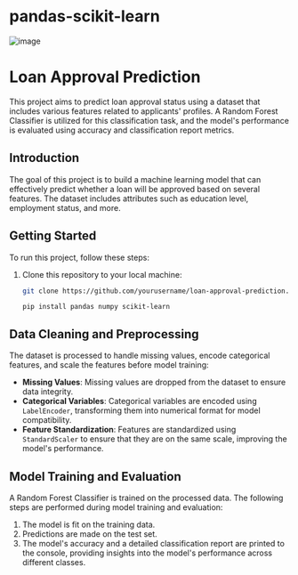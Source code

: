 # pandas-scikit-learn  
![image](https://github.com/user-attachments/assets/ae5629f4-8320-4e8a-b231-5d1649916fe3)  
# Loan Approval Prediction

This project aims to predict loan approval status using a dataset that includes various features related to applicants' profiles. A Random Forest Classifier is utilized for this classification task, and the model's performance is evaluated using accuracy and classification report metrics.


## Introduction

The goal of this project is to build a machine learning model that can effectively predict whether a loan will be approved based on several features. The dataset includes attributes such as education level, employment status, and more.

## Getting Started

To run this project, follow these steps:

1. Clone this repository to your local machine:
   ```bash
   git clone https://github.com/yourusername/loan-approval-prediction.git
   ```
   ```
   pip install pandas numpy scikit-learn
   ```
## Data Cleaning and Preprocessing

The dataset is processed to handle missing values, encode categorical features, and scale the features before model training:

- **Missing Values**: Missing values are dropped from the dataset to ensure data integrity.
- **Categorical Variables**: Categorical variables are encoded using `LabelEncoder`, transforming them into numerical format for model compatibility.
- **Feature Standardization**: Features are standardized using `StandardScaler` to ensure that they are on the same scale, improving the model's performance.

## Model Training and Evaluation

A Random Forest Classifier is trained on the processed data. The following steps are performed during model training and evaluation:

1. The model is fit on the training data.
2. Predictions are made on the test set.
3. The model's accuracy and a detailed classification report are printed to the console, providing insights into the model's performance across different classes.



